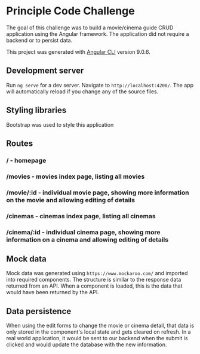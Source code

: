 # Principle Code Challenge

The goal of this challenge was to build a movie/cinema guide CRUD application using the Angular framework. The application did not require a backend or to persist data.

This project was generated with [Angular CLI](https://github.com/angular/angular-cli) version 9.0.6.

## Development server

Run `ng serve` for a dev server. Navigate to `http://localhost:4200/`. The app will automatically reload if you change any of the source files.

## Styling libraries

Bootstrap was used to style this application

## Routes

### / - homepage

### /movies - movies index page, listing all movies

### /movie/:id - individual movie page, showing more information on the movie and allowing editing of details

### /cinemas - cinemas index page, listing all cinemas

### /cinema/:id - individual cinema page, showing more information on a cinema and allowing editing of details

## Mock data

Mock data was generated using `https://www.mockaroo.com/` and imported into required components. The structure is similar to the response data returned from an API. When a component is loaded, this is the data that would have been returned by the API.

## Data persistence

When using the edit forms to change the movie or cinema detail, that data is only stored in the component's local state and gets cleared on refresh. In a real world application, it would be sent to our backend when the submit is clicked and would update the database with the new information.
